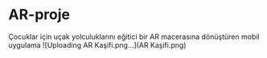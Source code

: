 # AR-proje
Çocuklar için uçak yolculuklarını eğitici bir AR macerasına dönüştüren mobil uygulama
![Uploading AR Kaşifi.png…](AR Kaşifi.png)
